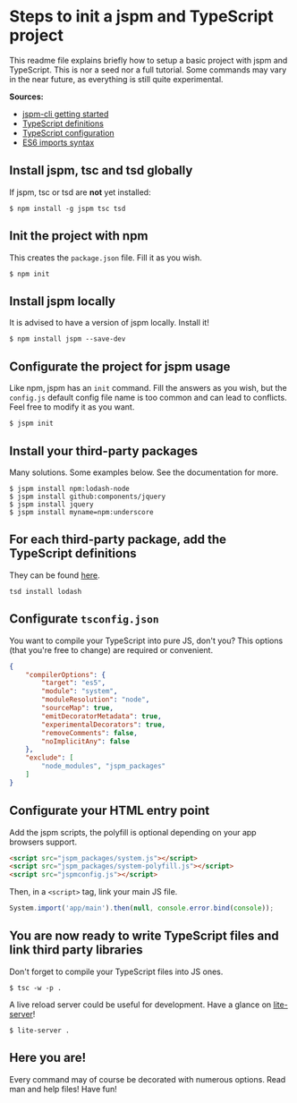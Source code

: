 # Steps to init a jspm and TypeScript project

This readme file explains briefly how to setup a basic project with jspm and TypeScript. This is nor a seed nor a
full tutorial. Some commands may vary in the near future, as everything is still quite experimental.

__Sources:__
+ [jspm-cli getting started](https://github.com/jspm/jspm-cli/blob/master/docs/getting-started.md)
+ [TypeScript definitions](http://definitelytyped.org/tsd/)
+ [TypeScript configuration](https://github.com/Microsoft/TypeScript/wiki/tsconfig.json)
+ [ES6 imports syntax](https://developer.mozilla.org/en-US/docs/Web/JavaScript/Reference/Statements/import)

## Install jspm, tsc and tsd globally

If jspm, tsc or tsd are __not__ yet installed: 

```shell
$ npm install -g jspm tsc tsd
```

## Init the project with npm

This creates the `package.json` file. Fill it as you wish.

```shell
$ npm init
```

## Install jspm locally

It is advised to have a version of jspm locally. Install it!

```shell
$ npm install jspm --save-dev
```

## Configurate the project for jspm usage

Like npm, jspm has an `init` command.
Fill the answers as you wish, but the `config.js` default config file name is too common and can lead to conflicts.
Feel free to modify it as you want. 

```shell
$ jspm init
```

## Install your third-party packages

Many solutions. Some examples below. See the documentation for more.

```shell
$ jspm install npm:lodash-node
$ jspm install github:components/jquery
$ jspm install jquery
$ jspm install myname=npm:underscore
```
	
## For each third-party package, add the TypeScript definitions

They can be found [here](http://definitelytyped.org/tsd/).

```
tsd install lodash
```

## Configurate `tsconfig.json`

You want to compile your TypeScript into pure JS, don't you? This options (that you're free to change) are required or convenient.
 
```JSON
{
	"compilerOptions": {
		"target": "es5",
		"module": "system",
		"moduleResolution": "node",
		"sourceMap": true,
		"emitDecoratorMetadata": true,
		"experimentalDecorators": true,
		"removeComments": false,
		"noImplicitAny": false
	},
	"exclude": [
		"node_modules", "jspm_packages"
	]
}
```

## Configurate your HTML entry point

Add the jspm scripts, the polyfill is optional depending on your app browsers support.

```HTML
<script src="jspm_packages/system.js"></script>
<script src="jspm_packages/system-polyfill.js"></script>
<script src="jspmconfig.js"></script>
```

Then, in a `<script>` tag, link your main JS file.

```JavaScript
System.import('app/main').then(null, console.error.bind(console));
```

## You are now ready to write TypeScript files and link third party libraries

Don't forget to compile your TypeScript files into JS ones.

```shell
$ tsc -w -p .
```

A live reload server could be useful for development. Have a glance on [lite-server](https://github.com/johnpapa/lite-server)!

```shell
$ lite-server .
```

## Here you are!

Every command may of course be decorated with numerous options. Read man and help files! Have fun!
